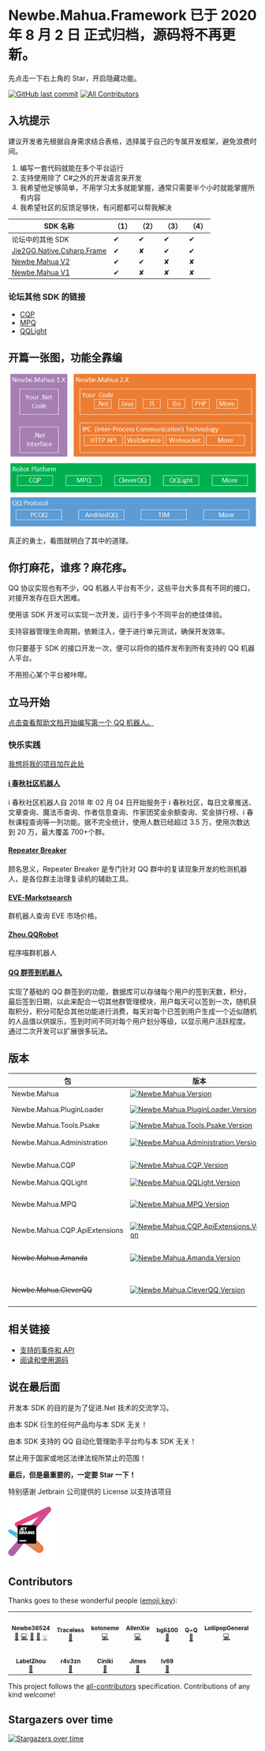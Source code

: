 # Newbe.Mahua.Framework 已于 2020 年 8 月 2 日 正式归档，源码将不再更新。

先点击一下右上角的 Star，开启隐藏功能。

[![GitHub last commit](https://img.shields.io/github/last-commit/Newbe36524/Newbe.Mahua.Framework.V1.svg?style=flat-square)]()
[![All Contributors](https://img.shields.io/badge/all_contributors-11-orange.svg?style=flat-square)](#contributors)

## 入坑提示

建议开发者先根据自身需求结合表格，选择属于自己的专属开发框架，避免浪费时间。

1. 编写一套代码就能在多个平台运行
2. 支持使用除了 C#之外的开发语言来开发
3. 我希望他足够简单，不用学习太多就能掌握，通常只需要半个小时就能掌握所有内容
4. 我希望社区的反馈足够快，有问题都可以帮我解决

| SDK 名称                                                                    | （1） | （2） | （3） | （4） |
| --------------------------------------------------------------------------- | ----- | ----- | ----- | ----- |
| 论坛中的其他 SDK                                                            | ✔     | ✔     | ✔     | ✔     |
| [Jie2GG.Native.Csharp.Frame](https://github.com/Jie2GG/Native.Csharp.Frame) | ✔     | ✘     | ✔     | ✔     |
| [Newbe.Mahua V2](https://github.com/newbe36524/Newbe.Mahua.Framework/)      | ✔     | ✔     | ✘     | ✘     |
| [Newbe.Mahua V1](https://github.com/newbe36524/Newbe.Mahua.Framework.V1)    | ✔     | ✘     | ✘     | ✘     |

### 论坛其他 SDK 的链接

- [CQP](https://cqp.cc/)
- [MPQ](https://f.mypcqq.cc/)
- [QQLight](https://www.52chat.cc/)

## 开篇一张图，功能全靠编

![Newbe.Mahua.Version](i/体系结构.png)

真正的勇士，看图就明白了其中的道理。

## 你打麻花，谁疼？麻花疼。

QQ 协议实现也有不少，QQ 机器人平台有不少，这些平台大多具有不同的接口，对接开发存在巨大困难。

使用该 SDK 开发可以实现一次开发，运行于多个不同平台的绝佳体验。

支持容器管理生命周期，依赖注入，便于进行单元测试，确保开发效率。

你只要基于 SDK 的接口开发一次，便可以将你的插件发布到所有支持的 QQ 机器人平台。

不用担心某个平台被咔嚓。

## 立马开始

[点击查看帮助文档开始编写第一个 QQ 机器人。](https://www.newbe.pro/Newbe.Mahua/Begin-First-Plugin-With-Mahua-In-v1.9/)

### 快乐实践

[我想将我的项目加在此处](https://github.com/newbe36524/Newbe.Mahua.Framework.V1/issues/new/choose)

#### [i 春秋社区机器人](https://github.com/0nise/ichunqiu_qqbot)

i 春秋社区机器人自 2018 年 02 月 04 日开始服务于 i 春秋社区，每日文章推送、文章查询、魔法币查询、作者信息查询、作家团奖金余额查询、奖金排行榜、i 春秋课程查询等一列功能。据不完全统计，使用人数已经超过 3.5 万，使用次数达到 20 万，最大覆盖 700+个群。

#### [Repeater Breaker](https://github.com/CinikiC/QQbot-RepeaterBreaker)

顾名思义，Repeater Breaker 是专门针对 QQ 群中的复读现象开发的检测机器人，是各位群主治理复读机的辅助工具。

#### [EVE-Marketsearch](https://github.com/Jimesarrice/EVE-Marketsearch)

群机器人查询 EVE 市场价格。

#### [Zhou.QQRobot](https://github.com/LabelZhou/Zhou.QQRobot)

程序喵群机器人

#### [QQ 群签到机器人](https://github.com/Jimesarrice/Gemeral_QQSignin_Framework)

实现了基础的 QQ 群签到的功能，数据库可以存储每个用户的签到天数，积分，最后签到日期，以此来配合一切其他群管理模块，用户每天可以签到一次，随机获取积分，积分可配合其他功能进行消费，每天对每个已签到用户生成一个近似随机的人品值以供娱乐，签到时间不同对每个用户划分等级，以显示用户活跃程度。
通过二次开发可以扩展很多玩法。

## 版本

| 包                            | 版本                                                                                                                                                                                          | 下载量                                                                                                                                                                                 | 开发版                                                                                                                                                                                      | 说明                          |
| ----------------------------- | --------------------------------------------------------------------------------------------------------------------------------------------------------------------------------------------- | -------------------------------------------------------------------------------------------------------------------------------------------------------------------------------------- | ------------------------------------------------------------------------------------------------------------------------------------------------------------------------------------------- | ----------------------------- |
| Newbe.Mahua                   | [![Newbe.Mahua.Version](https://img.shields.io/nuget/v/Newbe.Mahua.svg?style=flat-square)](https://www.nuget.org/packages/Newbe.Mahua/)                                                       | [![Newbe.Mahua.Download](https://img.shields.io/nuget/dt/Newbe.Mahua.svg?style=flat-square)](https://www.nuget.org/packages/Newbe.Mahua/)                                              | [![Newbe.Mahua.Version.Pre](https://img.shields.io/nuget/vpre/Newbe.Mahua.svg?style=flat-square)](https://www.nuget.org/packages/Newbe.Mahua/)                                              | 核心接口                      |
| Newbe.Mahua.PluginLoader      | [![Newbe.Mahua.PluginLoader.Version](https://img.shields.io/nuget/v/Newbe.Mahua.PluginLoader.svg?style=flat-square)](https://www.nuget.org/packages/Newbe.Mahua.PluginLoader/)                | [![Newbe.Mahua.PluginLoader.Download](https://img.shields.io/nuget/dt/Newbe.Mahua.PluginLoader.svg?style=flat-square)](https://www.nuget.org/packages/Newbe.Mahua.PluginLoader/)       | [![Newbe.Mahua.PluginLoader.Version.Pre](https://img.shields.io/nuget/vpre/Newbe.Mahua.PluginLoader.svg?style=flat-square)](https://www.nuget.org/packages/Newbe.Mahua.PluginLoader/)       | 核心运行时                    |
| Newbe.Mahua.Tools.Psake       | [![Newbe.Mahua.Tools.Psake.Version](https://img.shields.io/nuget/v/Newbe.Mahua.Tools.Psake.svg?style=flat-square)](https://www.nuget.org/packages/Newbe.Mahua.Tools.Psake/)                   | [![Newbe.Mahua.Tools.Psake.Download](https://img.shields.io/nuget/dt/Newbe.Mahua.Tools.Psake.svg?style=flat-square)](https://www.nuget.org/packages/Newbe.Mahua.Tools.Psake/)          | [![Newbe.Mahua.Tools.Psake.Version.Pre](https://img.shields.io/nuget/vpre/Newbe.Mahua.Tools.Psake.svg?style=flat-square)](https://www.nuget.org/packages/Newbe.Mahua.Tools.Psake/)          | 工具包                        |
| Newbe.Mahua.Administration    | [![Newbe.Mahua.Administration.Version](https://img.shields.io/nuget/v/Newbe.Mahua.Administration.svg?style=flat-square)](https://www.nuget.org/packages/Newbe.Mahua.Administration/)          | [![Newbe.Mahua.Administration.Download](https://img.shields.io/nuget/dt/Newbe.Mahua.Administration.svg?style=flat-square)](https://www.nuget.org/packages/Newbe.Mahua.Administration/) | [![Newbe.Mahua.Administration.Version.Pre](https://img.shields.io/nuget/vpre/Newbe.Mahua.Administration.svg?style=flat-square)](https://www.nuget.org/packages/Newbe.Mahua.Administration/) | WPF 版设置中心                |
| Newbe.Mahua.CQP               | [![Newbe.Mahua.CQP.Version](https://img.shields.io/nuget/v/Newbe.Mahua.CQP.svg?style=flat-square)](https://www.nuget.org/packages/Newbe.Mahua.CQP/)                                           | [![Newbe.Mahua.CQP.Download](https://img.shields.io/nuget/dt/Newbe.Mahua.CQP.svg?style=flat-square)](https://www.nuget.org/packages/Newbe.Mahua.CQP/)                                  | [![Newbe.Mahua.CQP.Version.Pre](https://img.shields.io/nuget/vpre/Newbe.Mahua.CQP.svg?style=flat-square)](https://www.nuget.org/packages/Newbe.Mahua.CQP/)                                  | CQP（酷 Q）实现               |
| Newbe.Mahua.QQLight           | [![Newbe.Mahua.QQLight.Version](https://img.shields.io/nuget/v/Newbe.Mahua.QQLight.svg?style=flat-square)](https://www.nuget.org/packages/Newbe.Mahua.QQLight/)                               | [![Newbe.Mahua.QQLight.Download](https://img.shields.io/nuget/dt/Newbe.Mahua.QQLight.svg?style=flat-square)](https://www.nuget.org/packages/Newbe.Mahua.QQLight/)                      | [![Newbe.Mahua.QQLight.Version.Pre](https://img.shields.io/nuget/vpre/Newbe.Mahua.QQLight.svg?style=flat-square)](https://www.nuget.org/packages/Newbe.Mahua.QQLight/)                      | QQLight 实现                  |
| Newbe.Mahua.MPQ               | [![Newbe.Mahua.MPQ.Version](https://img.shields.io/nuget/v/Newbe.Mahua.MPQ.svg?style=flat-square)](https://www.nuget.org/packages/Newbe.Mahua.MPQ/)                                           | [![Newbe.Mahua.MPQ.Download](https://img.shields.io/nuget/dt/Newbe.Mahua.MPQ.svg?style=flat-square)](https://www.nuget.org/packages/Newbe.Mahua.MPQ/)                                  | [![Newbe.Mahua.MPQ.Version.Pre](https://img.shields.io/nuget/vpre/Newbe.Mahua.MPQ.svg?style=flat-square)](https://www.nuget.org/packages/Newbe.Mahua.MPQ/)                                  | MPQ（MyPcQQ）实现             |
| Newbe.Mahua.CQP.ApiExtensions | [![Newbe.Mahua.CQP.ApiExtensions.Version](https://img.shields.io/nuget/v/Newbe.Mahua.CQP.ApiExtensions.svg?style=flat-square)](https://www.nuget.org/packages/Newbe.Mahua.CQP.ApiExtensions/) | [![Newbe.Mahua.CQP.Download](https://img.shields.io/nuget/dt/Newbe.Mahua.CQP.ApiExtensions.svg?style=flat-square)](https://www.nuget.org/packages/Newbe.Mahua.CQP.ApiExtensions/)      | [![Newbe.Mahua.CQP.Version.Pre](https://img.shields.io/nuget/vpre/Newbe.Mahua.CQP.ApiExtensions.svg?style=flat-square)](https://www.nuget.org/packages/Newbe.Mahua.CQP.ApiExtensions/)      | 对 CQP 进行 API 扩展          |
| ~~Newbe.Mahua.Amanda~~        | [![Newbe.Mahua.Amanda.Version](https://img.shields.io/nuget/v/Newbe.Mahua.Amanda.svg?style=flat-square)](https://www.nuget.org/packages/Newbe.Mahua.Amanda/)                                  | [![Newbe.Mahua.Amanda.Download](https://img.shields.io/nuget/dt/Newbe.Mahua.Amanda.svg?style=flat-square)](https://www.nuget.org/packages/Newbe.Mahua.Amanda/)                         | [![Newbe.Mahua.Amanda.Version.Pre](https://img.shields.io/nuget/vpre/Newbe.Mahua.Amanda.svg?style=flat-square)](https://www.nuget.org/packages/Newbe.Mahua.Amanda/)                         | Amanda 实现（已经停止维护）   |
| ~~Newbe.Mahua.CleverQQ~~      | [![Newbe.Mahua.CleverQQ.Version](https://img.shields.io/nuget/v/Newbe.Mahua.CleverQQ.svg?style=flat-square)](https://www.nuget.org/packages/Newbe.Mahua.CleverQQ/)                            | [![Newbe.Mahua.CleverQQ.Download](https://img.shields.io/nuget/dt/Newbe.Mahua.CleverQQ.svg?style=flat-square)](https://www.nuget.org/packages/Newbe.Mahua.CleverQQ/)                   | [![Newbe.Mahua.CleverQQ.Version.Pre](https://img.shields.io/nuget/vpre/Newbe.Mahua.CleverQQ.svg?style=flat-square)](https://www.nuget.org/packages/Newbe.Mahua.CleverQQ/)                   | CleverQQ 实现（已经停止维护） |

## 相关链接

- [支持的事件和 API](docs/API.md)
- [阅读和使用源码](docs/How-To-Use-Source-Code.md)

## 说在最后面

开发本 SDK 的目的是为了促进.Net 技术的交流学习。

由本 SDK 衍生的任何产品均与本 SDK 无关！

由本 SDK 支持的 QQ 自动化管理助手平台均与本 SDK 无关！

禁止用于国家或地区法律法规所禁止的范围！

**最后，但是最重要的，一定要 Star 一下！**

特别感谢 Jetbrain 公司提供的 License 以支持该项目

[![jetbrains](i/jetbrains-variant-3.png)](https://www.jetbrains.com/?from=Newbe.Mahua.Framework)

## Contributors

Thanks goes to these wonderful people ([emoji key](https://github.com/kentcdodds/all-contributors#emoji-key)):

<!-- ALL-CONTRIBUTORS-LIST:START - Do not remove or modify this section -->
<!-- prettier-ignore-start -->
<!-- markdownlint-disable -->
<table>
  <tr>
    <td align="center"><a href="http://www.newbe.pro"><img src="https://avatars1.githubusercontent.com/u/7685462?v=4" width="100px;" alt=""/><br /><sub><b>Newbe36524</b></sub></a><br /><a href="https://github.com/newbe36524/Newbe.Mahua.Framework.V1/commits?author=newbe36524" title="Documentation">📖</a> <a href="https://github.com/newbe36524/Newbe.Mahua.Framework.V1/commits?author=newbe36524" title="Code">💻</a> <a href="#tool-newbe36524" title="Tools">🔧</a> <a href="#blog-newbe36524" title="Blogposts">📝</a> <a href="#example-newbe36524" title="Examples">💡</a></td>
    <td align="center"><a href="https://traceless.site/"><img src="https://avatars1.githubusercontent.com/u/12078678?v=4" width="100px;" alt=""/><br /><sub><b>Traceless</b></sub></a><br /><a href="https://github.com/newbe36524/Newbe.Mahua.Framework.V1/issues?q=author%3Atraceless0929" title="Bug reports">🐛</a></td>
    <td align="center"><a href="https://github.com/kotoneme"><img src="https://avatars1.githubusercontent.com/u/43395785?v=4" width="100px;" alt=""/><br /><sub><b>kotoneme</b></sub></a><br /><a href="https://github.com/newbe36524/Newbe.Mahua.Framework.V1/commits?author=kotoneme" title="Code">💻</a></td>
    <td align="center"><a href="https://github.com/allenxie888"><img src="https://avatars1.githubusercontent.com/u/7455309?v=4" width="100px;" alt=""/><br /><sub><b>AllenXie</b></sub></a><br /><a href="https://github.com/newbe36524/Newbe.Mahua.Framework.V1/commits?author=allenxie888" title="Code">💻</a></td>
    <td align="center"><a href="https://github.com/bgli100"><img src="https://avatars1.githubusercontent.com/u/7760499?v=4" width="100px;" alt=""/><br /><sub><b>bgli100</b></sub></a><br /><a href="https://github.com/newbe36524/Newbe.Mahua.Framework.V1/issues?q=author%3Abgli100" title="Bug reports">🐛</a></td>
    <td align="center"><a href="https://github.com/newce36524"><img src="https://avatars1.githubusercontent.com/u/20368567?v=4" width="100px;" alt=""/><br /><sub><b>Q-Q</b></sub></a><br /><a href="https://github.com/newbe36524/Newbe.Mahua.Framework.V1/issues?q=author%3Anewce36524" title="Bug reports">🐛</a></td>
    <td align="center"><a href="https://github.com/LollipopGeneral"><img src="https://avatars1.githubusercontent.com/u/45588935?v=4" width="100px;" alt=""/><br /><sub><b>LollipopGeneral</b></sub></a><br /><a href="https://github.com/newbe36524/Newbe.Mahua.Framework.V1/commits?author=LollipopGeneral" title="Code">💻</a></td>
  </tr>
  <tr>
    <td align="center"><a href="https://github.com/LabelZhou"><img src="https://avatars2.githubusercontent.com/u/34649549?v=4" width="100px;" alt=""/><br /><sub><b>LabelZhou</b></sub></a><br /><a href="#ideas-LabelZhou" title="Ideas, Planning, & Feedback">🤔</a></td>
    <td align="center"><a href="http://www.r4v3zn.com"><img src="https://avatars2.githubusercontent.com/u/18393907?v=4" width="100px;" alt=""/><br /><sub><b>r4v3zn</b></sub></a><br /><a href="#ideas-0nise" title="Ideas, Planning, & Feedback">🤔</a></td>
    <td align="center"><a href="https://github.com/CinikiC"><img src="https://avatars1.githubusercontent.com/u/41052385?v=4" width="100px;" alt=""/><br /><sub><b>Ciniki</b></sub></a><br /><a href="#ideas-CinikiC" title="Ideas, Planning, & Feedback">🤔</a></td>
    <td align="center"><a href="https://github.com/Jimesarrice"><img src="https://avatars0.githubusercontent.com/u/38239619?v=4" width="100px;" alt=""/><br /><sub><b>Jimes</b></sub></a><br /><a href="#ideas-Jimesarrice" title="Ideas, Planning, & Feedback">🤔</a></td>
    <td align="center"><a href="https://github.com/lv69"><img src="https://avatars2.githubusercontent.com/u/17559911?v=4" width="100px;" alt=""/><br /><sub><b>lv69</b></sub></a><br /><a href="https://github.com/newbe36524/Newbe.Mahua.Framework.V1/issues?q=author%3Alv69" title="Bug reports">🐛</a></td>
  </tr>
</table>

<!-- markdownlint-enable -->
<!-- prettier-ignore-end -->

<!-- ALL-CONTRIBUTORS-LIST:END -->

This project follows the [all-contributors](https://github.com/kentcdodds/all-contributors) specification. Contributions of any kind welcome!

## Stargazers over time

[![Stargazers over time](https://starchart.cc/newbe36524/Newbe.Mahua.Framework.V1.svg)](https://starchart.cc/newbe36524/Newbe.Mahua.Framework.V1)
